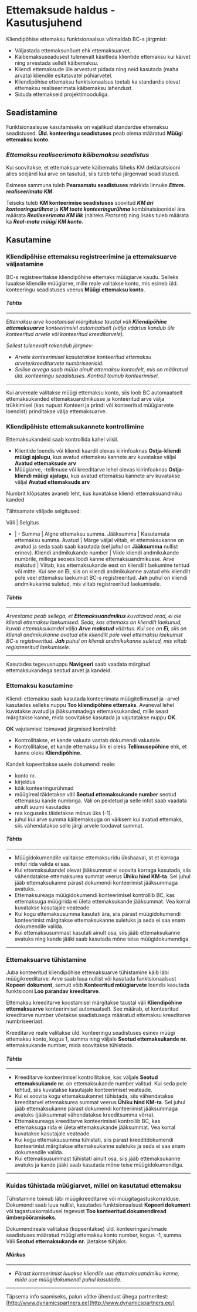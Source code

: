 ---
---
# Ettemaksude haldus - Kasutusjuhend

Kliendipõhise ettemaksu funktsionaalsus võimaldab BC-s järgmist:

-   Väljastada ettemaksunõuet ehk ettemaksuarvet.
-   Käibemaksuseadusest tulenevalt käsitleda klientide ettemaksu kui käivet ning arvestada sellelt käibemaksu.
-   Kliendi ettemaksude üle arvestust pidada ning neid kasutada (maha arvata) kliendile esitatavatel põhiarvetel.
-   Kliendipõhise ettemaksu funktsionaalsus toetab ka standardis olevat ettemaksu realiseerimata käibemaksu lahendust.
-   Siduda ettemakseid projektimooduliga.

## **Seadistamine**

Funktsionaalsuse kasutamiseks on vajalikud standardse ettemaksu seadistused. **Üld. konteeringu seadistuses** peab olema määratud **Müügi ettemaksu konto**.

### _**Ettemaksu realiseerimata käibemaksu seadistus**_

Kui soovitakse, et ettemaksuarvete käibemaks läheks KM deklaratsiooni alles seejärel kui arve on tasutud, siis tuleb teha järgenvad seadistused.

Esimese sammuna tuleb **Pearaamatu seadistuses** märkida linnuke _**Ettem. realiseerimata KM**_.

Teiseks tuleb **KM konteerimise seadistuses** soovitud _**KM äri konteeringurühma**_ ja _**KM toote konteeringurühma**_ kombinatsioonidel ära määrata _**Realiseerimata KM liik**_ (näiteks _Protsent_) ning lisaks tuleb määrata ka _**Real-mata müügi KM konto**_.

## **Kasutamine**

### **Kliendipõhise ettemaksu registreerimine ja ettemaksuarve väljastamine**

BC-s registreeritakse kliendipõhine ettemaks müügiarve kaudu. Selleks luuakse kliendile müügiarve, mille reale valitakse konto, mis esineb üld. konteeringu seadistuses veerus **Müügi ettemaksu konto**.

#### **_Tähtis_**
----------
_Ettemaksu arve koostamisel märgitakse taustal väli **Kliendipõhine ettemaksuarve** konteerimsiel automaatselt (välja väärtus kandub üle konteeritud arvele või konteeritud kreeditarvele)._

_Sellest tulenevalt rakendub järgnev:_

-   _Arvete konteerimisel kasutatakse konteeritud ettemaksu arvete/kreeditarvete numbriseeriaid._
-   _Sellise arvega saab müüa ainult ettemaksu kontodelt, mis on määratud üld. konteeringu seadistuses. Kontroll toimub konteerimisel._

----------

Kui arvereale valitakse müügi ettemaksu konto, siis loob BC automaatselt ettemaksukanded ettemaksuandmikusse ja konteeritud arve välja trükkimisel (kas nupust Konteeri ja prindi või konteeritud müügiarvete loendist) prinditakse välja ettemaksuarve.

### **Kliendipõhiste ettemaksukannete kontrollimine**

Ettemaksukandeid saab kontrollida kahel viisil.

-   Klientide loendis või kliendi kaardil olevas kiirinfoaknas **Ostja-kliendi müügi ajalugu**, kus avatud ettemaksu kannete arv kuvatakse väljal **Avatud ettemaksude arv**
-   Müügiarve, -tellimuse või kreeditarve lehel olevas kiirinfoaknas **Ostja-kliendi müügi ajalugu**, kus avatud ettemaksu kannete arv kuvatakse väljal **Avatud ettemaksude arv**

Numbrit klõpsates avaneb leht, kus kuvatakse kliendi ettemaksuandmiku kanded

Tähtsamate väljade selgitused:

Väli | Selgitus
- | -
Summa | Algne ettemaksu summa.
Jääksumma | Kasutamata ettemaksu summa.
Avatud | Märge väljal viitab, et ettemaksukanne on avatud ja seda saab saab kasutada (sel juhul on **Jääksumma** nullist erinev).
Kliendi andmikukande number | Viide kliendi andmikukande numbrile, millega seoses loodi kanne ettemaksuandmikusse.
Arve makstud | Viitab, kas ettemaksukande eest on kliendilt laekumine tehtud või mitte. Kui see on **Ei**, siis on kliendi andmikukanne avatud ehk kliendilt pole veel ettemaksu laekumist BC-s registreeritud. **Jah** puhul on kliendi andmikukanne suletud, mis viitab registreeritud laekumisele.

#### **_Tähtis_**

----------

_Arvestama peab sellega, et **Ettemaksuandmikus** kuvatavad read, ei ole kliendi ettemaksu laekumised. Seda, kas ettemaks on kliendilt laekunud, kuvab ettemaksukandel välja **Arve makstud** väärtus. Kui see on **Ei**, siis on kliendi andmikukanne avatud ehk kliendilt pole veel ettemaksu laekumist BC-s registreeritud. **Jah** puhul on kliendi andmikukanne suletud, mis viitab registreeritud laekumisele._

----------

Kasutades tegevusnuppu **Navigeeri** saab vaadata märgitud ettemaksukandega seotud arvet ja kandeid.

### **Ettemaksu kasutamine**

Kliendi ettemaksu saab kasutada konteerimata müügitellimusel ja -arvel kasutades selleks nuppu **Too kliendipõhine ettemaks**. Avaneval lehel kuvatakse avatud ja jääksummadega ettemaksukanded, mille seast märgitakse kanne, mida soovitakse kasutada ja vajutatakse nuppu **OK**.

**OK** vajutamisel toimuvad järgmised kontrollid:

-   Kontrollitakse, et kande valuuta vastab dokumendi valuutale.
-   Kontrollitakse, et kande ettemaksu liik ei oleks **Tellimusepõhine** ehk, et kanne oleks **Kliendipõhine**.

Kandelt kopeeritakse uuele dokumendi reale:

-   konto nr.
-   kirjeldus
-   kõik konteeringurühmad
-   müügireal täidetakse väli **Seotud ettemaksukande number** seotud ettemaksu kande numbriga. Väli on peidetud ja selle infot saab vaadata ainult suumi kasutades
-   rea koguseks täidetakse miinus üks (-1).
-   juhul kui arve summa käibemaksuga on väiksem kui avatud ettemaks, siis vähendatakse selle järgi arvele toodavat summat.

#### **_Tähtis_**

----------

-   Müügidokumendile valitakse ettemaksuridu ükshaaval, st et korraga mitut rida valida ei saa.
-   Kui ettemaksukandel olevat jääksummat ei soovita korraga kasutada, siis vähendatakse ettemaksurea summat veerus **Ühiku hind KM-ta**. Sel juhul jääb ettemaksukanne pärast dokumendi konteerimist jääksummaga avatuks.
-   Ettemaksureaga müügidokumendi konteerimisel kontrollib BC, kas ettemaksuga müügirida ei ületa ettemaksukande jääksummat. Vea korral kuvatakse kasutajale veateade.
-   Kui kogu ettemaksusumma kasutati ära, siis pärast müügidokumendi konteerimist märgitakse ettemaksukanne suletuks ja seda ei saa enam dokumendile valida.
-   Kui ettemaksusummast kasutati ainult osa, siis jääb ettemaksukanne avatuks ning kande jääki saab kasutada mõne teise müügidokumendiga.

----------

### **Ettemaksuarve tühistamine**

Juba konteeritud kliendipõhise ettemaksuarve tühistamine käib läbi müügikreeditarve. Arve saab luua nullist või kasutada funktsionaalsust **Kopeeri dokument**, samuti võib **Konteeritud müügiarvete** loendis kasutada funktsiooni **Loo parandav kreeditarve**.

Ettemaksu kreeditarve koostamisel märgitakse taustal väli **Kliendipõhine ettemaksuarve** konteerimisel automaatselt. See määrab, et konteeritud kreeditarve number võetakse seadistusega määratud ettemaksu kreeditarve numbriseeriast.

Kreeditarve reale valitakse üld. konteeringu seadistuses esinev müügi ettemaksu konto, kogus 1, summa ning väljale **Seotud ettemaksukande nr.** ettemaksukande number, mida soovitakse tühistada.

#### **_Tähtis_**

----------

-   Kreeditarve konteerimisel kontrollitakse, kas väljale **Seotud ettemaksukande nr.** on ettemaksukande number valitud. Kui seda pole tehtud, siis kuvatakse kasutajale konteerimisel veateade.
-   Kui ei soovita kogu ettemaksukannet tühistada, siis vähendatakse kreeditarvel ettemaksurea summat veerus **Ühiku hind KM-ta**. Sel juhul jääb ettemaksukanne pärast dokumendi konteerimist jääksummaga avatuks (jääksummat vähendatakse kreeditsumma võrra).
-   Ettemaksureaga kreeditarve konteerimisel kontrollib BC, kas ettemaksuga rida ei ületa ettemaksukande jääksummat. Vea korral kuvatakse kasutajale veateade.
-   Kui kogu ettemaksusumma tühistati, siis pärast kreeditdokumendi konteerimist märgitakse ettemaksukanne suletuks ja seda ei saa enam dokumendile valida.
-   Kui ettemaksusummast tühistati ainult osa, siis jääb ettemaksukanne avatuks ja kande jääki saab kasutada mõne teise müügidokumendiga.

----------

### **Kuidas tühistada müügiarvet, millel on kasutatud ettemaksu**

Tühistamine toimub läbi müügikreeditarve või müügitagastuskorralduse. Dokumendi saab luua nullist, kasutades funktsionaalsust **Kopeeri dokument** või tagastuskorraldusel tegevust **Too konteeritud dokumendiread ümberpööramiseks**.

Dokumendireale valitakse (kopeeritakse) üld. konteeringurühmade seadistuses määratud müügi ettemaksu konto number, kogus -1, summa. Väli **Seotud ettemaksukande nr.** jäetakse tühjaks.

#### **_Märkus_**

----------

-   _Pärast konteerimist luuakse kliendile uus ettemaksuandmiku kanne, mida uue müügidokumendi puhul kasutada._

----------

Täpsema info saamiseks, palun võtke ühendust ühega partneritest:  
[http://www.dynamicspartners.ee](http://www.dynamicspartners.ee/)
